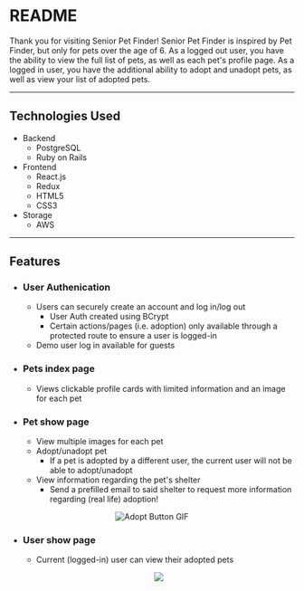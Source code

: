 # README

Thank you for visiting Senior Pet Finder! Senior Pet Finder is inspired by Pet Finder, but only for pets over the age of 6. As a logged out user, you have the ability to view the full list of pets, as well as each pet's profile page. As a logged in user, you have the additional ability to adopt and unadopt pets, as well as view your list of adopted pets. 


***
Technologies Used
-----------------

* Backend
    - PostgreSQL
    - Ruby on Rails
* Frontend
    - React.js
    - Redux
    - HTML5
    - CSS3
* Storage 
    - AWS
***
Features
--------
- ### User Authenication
   - Users can securely create an account and log in/log out
        - User Auth created using BCrypt 
        - Certain actions/pages (i.e. adoption) only available through a protected route to ensure a user is logged-in
   - Demo user log in available for guests
 - ### Pets index page
   - Views clickable profile cards with limited information and an image for each pet
 - ### Pet show page
   - View multiple images for each pet
   - Adopt/unadopt pet
        - If a pet is adopted by a different user, the current user will not be able to adopt/unadopt
    - View information regarding the pet's shelter
        - Send a prefilled email to said shelter to request more information regarding (real life) adoption!
<p align="center">
  <!-- <a href="https://vidtube-app.herokuapp.com/"> -->
    <img src="https://media.giphy.com/media/ZXC8zMVYUx9NL28lzv/giphy.gif" alt="Adopt Button GIF" />
  <!-- </a> -->
</p>
        
 - ### User show page
   - Current (logged-in) user can view their adopted pets
   <p align="center">
      <img src={userpage.gif}/>
  </p>

  
